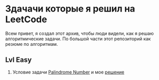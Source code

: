 # Здачачи которые я решил на LeetCode
Всем привет, я создал этот архив, чтобы люди видели, как я решаю алгоритмические задачи. По большой части этот репозиторий как резюме по алгоритмам.
## Lvl Easy
1. Условие задачи [Palindrome Number](https://leetcode.com/problems/palindrome-number/) и мое [решение](lvlEasy/countNegativeNumbersInASortedMatrix/countNegativeNumbersInASortedMatrix.py)

